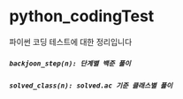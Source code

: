 # python_codingTest
파이썬 코딩 테스트에 대한 정리입니다

##### `backjoon_step(n): 단계별 백준 풀이`
##### `solved_class(n): solved.ac 기준 클래스별 풀이`
